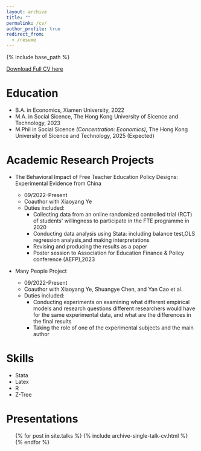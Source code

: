```yaml
---
layout: archive
title: ""
permalink: /cv/
author_profile: true
redirect_from:
  - /resume
---
```


{% include base_path %}

[Download Full CV here](http://jiawenke.github.io/files/Jiawen_Ke_CV.pdf)

Education
======
* B.A. in Economics, Xiamen University, 2022
* M.A. in Social Sicence, The Hong Kong University of Sicence and Technology, 2023
* M.Phil in Social Sicence *(Concentration: Economics)*, The Hong Kong University of Sicence and Technology, 2025 (Expected)

Academic Research Projects
======
* The Behavioral Impact of Free Teacher Education Policy Designs: Experimental Evidence from China
  * 09/2022-Present
  * Coauthor with Xiaoyang Ye
  * Duties included: 
    * Collecting data from an online randomized controlled trial (RCT) of students' willingness to participate in the FTE programme
in 2020
    * Conducting data analysis using Stata: including balance test,OLS regression analysis,and making interpretations
    * Revising and producing the results as a paper
    * Poster session to Association for Education Finance & Policy conference (AEFP),2023

* Many People Project
  * 09/2022-Present
  * Coauthor with Xiaoyang Ye, Shuangye Chen, and Yan Cao et al.
  * Duties included:
      * Conducting experiments on examining what different empirical models and research questions different researchers would have
for the same experimental data, and what are the differences in the final results
      * Taking the role of one of the experimental subjects and the main author

Skills
======
* Stata
* Latex
* R
* Z-Tree

Presentations
======
  <ul>{% for post in site.talks %}
    {% include archive-single-talk-cv.html %}
  {% endfor %}</ul>





